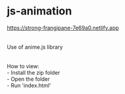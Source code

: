 # js-animation
https://strong-frangipane-7e69a0.netlify.app
<br />
<br />
<br />
Use of anime.js library <br />
<br />
<br />
How to view: <br />
    - Install the zip folder <br />
    - Open the folder <br />
    - Run 'index.html'
    
